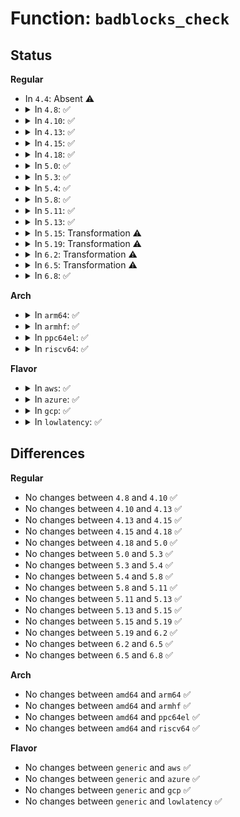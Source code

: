 # Function: <code>badblocks_check</code>

## Status
<b>Regular</b>
<ul>
<li>
In <code>4.4</code>: Absent ⚠️
</li>
<li>
<details>
<summary>In <code>4.8</code>: ✅</summary>

```c
int badblocks_check(struct badblocks *bb, sector_t s, int sectors, sector_t *first_bad, int *bad_sectors);
```

**Collision:** Unique Global

**Inline:** No

**Transformation:** False

**Instances:**

```
In block/badblocks.c (ffffffff814126d0)
Location: block/badblocks.c:61
Inline: False
Direct callers:
  - drivers/nvdimm/claim.c:nsio_rw_bytes
```
**Symbols:**

```
ffffffff814126d0-ffffffff81412844: badblocks_check (STB_GLOBAL)
```
</details>
</li>
<li>
<details>
<summary>In <code>4.10</code>: ✅</summary>

```c
int badblocks_check(struct badblocks *bb, sector_t s, int sectors, sector_t *first_bad, int *bad_sectors);
```

**Collision:** Unique Global

**Inline:** No

**Transformation:** False

**Instances:**

```
In block/badblocks.c (ffffffff8142db30)
Location: block/badblocks.c:61
Inline: False
Direct callers:
  - drivers/nvdimm/claim.c:nsio_rw_bytes
  - drivers/nvdimm/claim.c:nsio_rw_bytes
```
**Symbols:**

```
ffffffff8142db30-ffffffff8142dca4: badblocks_check (STB_GLOBAL)
```
</details>
</li>
<li>
<details>
<summary>In <code>4.13</code>: ✅</summary>

```c
int badblocks_check(struct badblocks *bb, sector_t s, int sectors, sector_t *first_bad, int *bad_sectors);
```

**Collision:** Unique Global

**Inline:** No

**Transformation:** False

**Instances:**

```
In block/badblocks.c (ffffffff8143ae80)
Location: block/badblocks.c:61
Inline: False
Direct callers:
  - drivers/nvdimm/claim.c:nsio_rw_bytes
  - drivers/nvdimm/claim.c:nsio_rw_bytes
```
**Symbols:**

```
ffffffff8143ae80-ffffffff8143afe7: badblocks_check (STB_GLOBAL)
```
</details>
</li>
<li>
<details>
<summary>In <code>4.15</code>: ✅</summary>

```c
int badblocks_check(struct badblocks *bb, sector_t s, int sectors, sector_t *first_bad, int *bad_sectors);
```

**Collision:** Unique Global

**Inline:** No

**Transformation:** False

**Instances:**

```
In block/badblocks.c (ffffffff81466ea0)
Location: block/badblocks.c:61
Inline: False
Direct callers:
  - drivers/nvdimm/claim.c:nsio_rw_bytes
  - drivers/nvdimm/claim.c:nsio_rw_bytes
```
**Symbols:**

```
ffffffff81466ea0-ffffffff81467007: badblocks_check (STB_GLOBAL)
```
</details>
</li>
<li>
<details>
<summary>In <code>4.18</code>: ✅</summary>

```c
int badblocks_check(struct badblocks *bb, sector_t s, int sectors, sector_t *first_bad, int *bad_sectors);
```

**Collision:** Unique Global

**Inline:** No

**Transformation:** False

**Instances:**

```
In block/badblocks.c (ffffffff8149ad30)
Location: block/badblocks.c:61
Inline: False
Direct callers:
  - drivers/nvdimm/claim.c:nsio_rw_bytes
  - drivers/nvdimm/claim.c:nsio_rw_bytes
```
**Symbols:**

```
ffffffff8149ad30-ffffffff8149ae8b: badblocks_check (STB_GLOBAL)
```
</details>
</li>
<li>
<details>
<summary>In <code>5.0</code>: ✅</summary>

```c
int badblocks_check(struct badblocks *bb, sector_t s, int sectors, sector_t *first_bad, int *bad_sectors);
```

**Collision:** Unique Global

**Inline:** No

**Transformation:** False

**Instances:**

```
In block/badblocks.c (ffffffff814b5040)
Location: block/badblocks.c:61
Inline: False
Direct callers:
  - drivers/nvdimm/claim.c:nsio_rw_bytes
  - drivers/nvdimm/claim.c:nsio_rw_bytes
  - drivers/nvdimm/pfn_devs.c:nd_pfn_validate
```
**Symbols:**

```
ffffffff814b5040-ffffffff814b519b: badblocks_check (STB_GLOBAL)
```
</details>
</li>
<li>
<details>
<summary>In <code>5.3</code>: ✅</summary>

```c
int badblocks_check(struct badblocks *bb, sector_t s, int sectors, sector_t *first_bad, int *bad_sectors);
```

**Collision:** Unique Global

**Inline:** No

**Transformation:** False

**Instances:**

```
In block/badblocks.c (ffffffff814e35e0)
Location: block/badblocks.c:53
Inline: False
Direct callers:
  - drivers/nvdimm/claim.c:nsio_rw_bytes
  - drivers/nvdimm/claim.c:nsio_rw_bytes
  - drivers/nvdimm/pfn_devs.c:nd_pfn_validate
```
**Symbols:**

```
ffffffff814e35e0-ffffffff814e3708: badblocks_check (STB_GLOBAL)
```
</details>
</li>
<li>
<details>
<summary>In <code>5.4</code>: ✅</summary>

```c
int badblocks_check(struct badblocks *bb, sector_t s, int sectors, sector_t *first_bad, int *bad_sectors);
```

**Collision:** Unique Global

**Inline:** No

**Transformation:** False

**Instances:**

```
In block/badblocks.c (ffffffff814fc9a0)
Location: block/badblocks.c:53
Inline: False
Direct callers:
  - drivers/nvdimm/claim.c:nsio_rw_bytes
  - drivers/nvdimm/claim.c:nsio_rw_bytes
  - drivers/nvdimm/pfn_devs.c:nd_pfn_validate
```
**Symbols:**

```
ffffffff814fc9a0-ffffffff814fcac8: badblocks_check (STB_GLOBAL)
```
</details>
</li>
<li>
<details>
<summary>In <code>5.8</code>: ✅</summary>

```c
int badblocks_check(struct badblocks *bb, sector_t s, int sectors, sector_t *first_bad, int *bad_sectors);
```

**Collision:** Unique Global

**Inline:** No

**Transformation:** False

**Instances:**

```
In block/badblocks.c (ffffffff8155c100)
Location: block/badblocks.c:53
Inline: False
Direct callers:
  - drivers/nvdimm/claim.c:nsio_rw_bytes
  - drivers/nvdimm/claim.c:nsio_rw_bytes
  - drivers/nvdimm/pfn_devs.c:nd_pfn_clear_memmap_errors
```
**Symbols:**

```
ffffffff8155c100-ffffffff8155c232: badblocks_check (STB_GLOBAL)
```
</details>
</li>
<li>
<details>
<summary>In <code>5.11</code>: ✅</summary>

```c
int badblocks_check(struct badblocks *bb, sector_t s, int sectors, sector_t *first_bad, int *bad_sectors);
```

**Collision:** Unique Global

**Inline:** No

**Transformation:** False

**Instances:**

```
In block/badblocks.c (ffffffff81578260)
Location: block/badblocks.c:53
Inline: False
Direct callers:
  - drivers/nvdimm/claim.c:nsio_rw_bytes
  - drivers/nvdimm/claim.c:nsio_rw_bytes
  - drivers/nvdimm/pfn_devs.c:nd_pfn_clear_memmap_errors
```
**Symbols:**

```
ffffffff81578260-ffffffff8157838c: badblocks_check (STB_GLOBAL)
```
</details>
</li>
<li>
<details>
<summary>In <code>5.13</code>: ✅</summary>

```c
int badblocks_check(struct badblocks *bb, sector_t s, int sectors, sector_t *first_bad, int *bad_sectors);
```

**Collision:** Unique Global

**Inline:** No

**Transformation:** False

**Instances:**

```
In block/badblocks.c (ffffffff8157ffe0)
Location: block/badblocks.c:53
Inline: False
Direct callers:
  - drivers/nvdimm/claim.c:nsio_rw_bytes
  - drivers/nvdimm/claim.c:nsio_rw_bytes
  - drivers/nvdimm/pfn_devs.c:nd_pfn_clear_memmap_errors
```
**Symbols:**

```
ffffffff8157ffe0-ffffffff8158010c: badblocks_check (STB_GLOBAL)
```
</details>
</li>
<li>
<details>
<summary>In <code>5.15</code>: Transformation ⚠️</summary>

```c
int badblocks_check(struct badblocks *bb, sector_t s, int sectors, sector_t *first_bad, int *bad_sectors);
```

**Collision:** Unique Global

**Inline:** No

**Transformation:** True

**Instances:**

```
In block/badblocks.c (0)
Location: block/badblocks.c:53
Inline: False
Direct callers:
  - drivers/nvdimm/claim.c:nsio_rw_bytes
  - drivers/nvdimm/claim.c:nsio_rw_bytes
  - drivers/nvdimm/pfn_devs.c:nd_pfn_clear_memmap_errors
```
**Symbols:**

```
ffffffff81cd8987-ffffffff81cd8a14: badblocks_check.cold (STB_LOCAL)
ffffffff815e52d0-ffffffff815e5410: badblocks_check (STB_GLOBAL)
```
</details>
</li>
<li>
<details>
<summary>In <code>5.19</code>: Transformation ⚠️</summary>

```c
int badblocks_check(struct badblocks *bb, sector_t s, int sectors, sector_t *first_bad, int *bad_sectors);
```

**Collision:** Unique Global

**Inline:** No

**Transformation:** True

**Instances:**

```
In block/badblocks.c (0)
Location: block/badblocks.c:53
Inline: False
Direct callers:
  - drivers/nvdimm/claim.c:nsio_rw_bytes
  - drivers/nvdimm/claim.c:nsio_rw_bytes
  - drivers/nvdimm/pfn_devs.c:nd_pfn_clear_memmap_errors
```
**Symbols:**

```
ffffffff81e8c401-ffffffff81e8c47b: badblocks_check.cold (STB_LOCAL)
ffffffff81694360-ffffffff816944c7: badblocks_check (STB_GLOBAL)
```
</details>
</li>
<li>
<details>
<summary>In <code>6.2</code>: Transformation ⚠️</summary>

```c
int badblocks_check(struct badblocks *bb, sector_t s, int sectors, sector_t *first_bad, int *bad_sectors);
```

**Collision:** Unique Global

**Inline:** No

**Transformation:** True

**Instances:**

```
In block/badblocks.c (0)
Location: block/badblocks.c:53
Inline: False
Direct callers:
  - drivers/nvdimm/claim.c:nsio_rw_bytes
  - drivers/nvdimm/claim.c:nsio_rw_bytes
  - drivers/nvdimm/pfn_devs.c:nd_pfn_clear_memmap_errors
```
**Symbols:**

```
ffffffff820768e5-ffffffff8207695f: badblocks_check.cold (STB_LOCAL)
ffffffff81753320-ffffffff81753487: badblocks_check (STB_GLOBAL)
```
</details>
</li>
<li>
<details>
<summary>In <code>6.5</code>: Transformation ⚠️</summary>

```c
int badblocks_check(struct badblocks *bb, sector_t s, int sectors, sector_t *first_bad, int *bad_sectors);
```

**Collision:** Unique Global

**Inline:** No

**Transformation:** True

**Instances:**

```
In block/badblocks.c (0)
Location: block/badblocks.c:53
Inline: False
Direct callers:
  - drivers/nvdimm/claim.c:nsio_rw_bytes
  - drivers/nvdimm/claim.c:nsio_rw_bytes
  - drivers/nvdimm/pfn_devs.c:nd_pfn_clear_memmap_errors
```
**Symbols:**

```
ffffffff820f677d-ffffffff820f67df: badblocks_check.cold (STB_LOCAL)
ffffffff8178f4e0-ffffffff8178f648: badblocks_check (STB_GLOBAL)
```
</details>
</li>
<li>
<details>
<summary>In <code>6.8</code>: ✅</summary>

```c
int badblocks_check(struct badblocks *bb, sector_t s, int sectors, sector_t *first_bad, int *bad_sectors);
```

**Collision:** Unique Global

**Inline:** No

**Transformation:** False

**Instances:**

```
In block/badblocks.c (ffffffff817d2e40)
Location: block/badblocks.c:1407
Inline: False
Direct callers:
  - drivers/nvdimm/claim.c:nsio_rw_bytes
  - drivers/nvdimm/claim.c:nsio_rw_bytes
  - drivers/nvdimm/pfn_devs.c:nd_pfn_clear_memmap_errors
```
**Symbols:**

```
ffffffff817d2e40-ffffffff817d2e5f: badblocks_check (STB_GLOBAL)
```
</details>
</li>
</ul>
<b>Arch</b>
<ul>
<li>
<details>
<summary>In <code>arm64</code>: ✅</summary>

```c
int badblocks_check(struct badblocks *bb, sector_t s, int sectors, sector_t *first_bad, int *bad_sectors);
```

**Collision:** Unique Global

**Inline:** No

**Transformation:** False

**Instances:**

```
In block/badblocks.c (ffff8000105fe400)
Location: block/badblocks.c:53
Inline: False
Direct callers:
  - drivers/nvdimm/claim.c:nsio_rw_bytes
  - drivers/nvdimm/claim.c:nsio_rw_bytes
```
**Symbols:**

```
ffff8000105fe400-ffff8000105fe550: badblocks_check (STB_GLOBAL)
```
</details>
</li>
<li>
<details>
<summary>In <code>armhf</code>: ✅</summary>

```c
int badblocks_check(struct badblocks *bb, sector_t s, int sectors, sector_t *first_bad, int *bad_sectors);
```

**Collision:** Unique Global

**Inline:** No

**Transformation:** False

**Instances:**

```
In block/badblocks.c (c07a9290)
Location: block/badblocks.c:53
Inline: False
```
**Symbols:**

```
c07a9290-c07a94dc: badblocks_check (STB_GLOBAL)
```
</details>
</li>
<li>
<details>
<summary>In <code>ppc64el</code>: ✅</summary>

```c
int badblocks_check(struct badblocks *bb, sector_t s, int sectors, sector_t *first_bad, int *bad_sectors);
```

**Collision:** Unique Global

**Inline:** No

**Transformation:** False

**Instances:**

```
In block/badblocks.c (c0000000007980f0)
Location: block/badblocks.c:53
Inline: False
Direct callers:
  - drivers/nvdimm/claim.c:nsio_rw_bytes
  - drivers/nvdimm/claim.c:nsio_rw_bytes
  - drivers/nvdimm/pfn_devs.c:nd_pfn_validate
```
**Symbols:**

```
c0000000007980f0-c000000000798250: badblocks_check (STB_GLOBAL)
```
</details>
</li>
<li>
<details>
<summary>In <code>riscv64</code>: ✅</summary>

```c
int badblocks_check(struct badblocks *bb, sector_t s, int sectors, sector_t *first_bad, int *bad_sectors);
```

**Collision:** Unique Global

**Inline:** No

**Transformation:** False

**Instances:**

```
In block/badblocks.c (ffffffe000439c6a)
Location: block/badblocks.c:53
Inline: False
Direct callers:
  - drivers/nvdimm/claim.c:nsio_rw_bytes
  - drivers/nvdimm/claim.c:nsio_rw_bytes
```
**Symbols:**

```
ffffffe000439c6a-ffffffe000439d76: badblocks_check (STB_GLOBAL)
```
</details>
</li>
</ul>
<b>Flavor</b>
<ul>
<li>
<details>
<summary>In <code>aws</code>: ✅</summary>

```c
int badblocks_check(struct badblocks *bb, sector_t s, int sectors, sector_t *first_bad, int *bad_sectors);
```

**Collision:** Unique Global

**Inline:** No

**Transformation:** False

**Instances:**

```
In block/badblocks.c (ffffffff814f4f80)
Location: block/badblocks.c:53
Inline: False
Direct callers:
  - drivers/nvdimm/claim.c:nsio_rw_bytes
  - drivers/nvdimm/claim.c:nsio_rw_bytes
  - drivers/nvdimm/pfn_devs.c:nd_pfn_validate
```
**Symbols:**

```
ffffffff814f4f80-ffffffff814f50a8: badblocks_check (STB_GLOBAL)
```
</details>
</li>
<li>
<details>
<summary>In <code>azure</code>: ✅</summary>

```c
int badblocks_check(struct badblocks *bb, sector_t s, int sectors, sector_t *first_bad, int *bad_sectors);
```

**Collision:** Unique Global

**Inline:** No

**Transformation:** False

**Instances:**

```
In block/badblocks.c (ffffffff814e5490)
Location: block/badblocks.c:53
Inline: False
Direct callers:
  - drivers/nvdimm/claim.c:nsio_rw_bytes
  - drivers/nvdimm/claim.c:nsio_rw_bytes
  - drivers/nvdimm/pfn_devs.c:nd_pfn_validate
  - drivers/nvdimm/pmem.c:__pmem_direct_access
  - drivers/nvdimm/pmem.c:pmem_do_bvec
  - drivers/nvdimm/btt.c:btt_write_pg
```
**Symbols:**

```
ffffffff814e5490-ffffffff814e55b8: badblocks_check (STB_GLOBAL)
```
</details>
</li>
<li>
<details>
<summary>In <code>gcp</code>: ✅</summary>

```c
int badblocks_check(struct badblocks *bb, sector_t s, int sectors, sector_t *first_bad, int *bad_sectors);
```

**Collision:** Unique Global

**Inline:** No

**Transformation:** False

**Instances:**

```
In block/badblocks.c (ffffffff814f1010)
Location: block/badblocks.c:53
Inline: False
Direct callers:
  - drivers/nvdimm/claim.c:nsio_rw_bytes
  - drivers/nvdimm/claim.c:nsio_rw_bytes
  - drivers/nvdimm/pfn_devs.c:nd_pfn_validate
```
**Symbols:**

```
ffffffff814f1010-ffffffff814f1138: badblocks_check (STB_GLOBAL)
```
</details>
</li>
<li>
<details>
<summary>In <code>lowlatency</code>: ✅</summary>

```c
int badblocks_check(struct badblocks *bb, sector_t s, int sectors, sector_t *first_bad, int *bad_sectors);
```

**Collision:** Unique Global

**Inline:** No

**Transformation:** False

**Instances:**

```
In block/badblocks.c (ffffffff8150a070)
Location: block/badblocks.c:53
Inline: False
Direct callers:
  - drivers/nvdimm/claim.c:nsio_rw_bytes
  - drivers/nvdimm/claim.c:nsio_rw_bytes
  - drivers/nvdimm/pfn_devs.c:nd_pfn_validate
```
**Symbols:**

```
ffffffff8150a070-ffffffff8150a198: badblocks_check (STB_GLOBAL)
```
</details>
</li>
</ul>

## Differences
<b>Regular</b>
<ul>
<li>
No changes between <code>4.8</code> and <code>4.10</code> ✅
</li>
<li>
No changes between <code>4.10</code> and <code>4.13</code> ✅
</li>
<li>
No changes between <code>4.13</code> and <code>4.15</code> ✅
</li>
<li>
No changes between <code>4.15</code> and <code>4.18</code> ✅
</li>
<li>
No changes between <code>4.18</code> and <code>5.0</code> ✅
</li>
<li>
No changes between <code>5.0</code> and <code>5.3</code> ✅
</li>
<li>
No changes between <code>5.3</code> and <code>5.4</code> ✅
</li>
<li>
No changes between <code>5.4</code> and <code>5.8</code> ✅
</li>
<li>
No changes between <code>5.8</code> and <code>5.11</code> ✅
</li>
<li>
No changes between <code>5.11</code> and <code>5.13</code> ✅
</li>
<li>
No changes between <code>5.13</code> and <code>5.15</code> ✅
</li>
<li>
No changes between <code>5.15</code> and <code>5.19</code> ✅
</li>
<li>
No changes between <code>5.19</code> and <code>6.2</code> ✅
</li>
<li>
No changes between <code>6.2</code> and <code>6.5</code> ✅
</li>
<li>
No changes between <code>6.5</code> and <code>6.8</code> ✅
</li>
</ul>
<b>Arch</b>
<ul>
<li>
No changes between <code>amd64</code> and <code>arm64</code> ✅
</li>
<li>
No changes between <code>amd64</code> and <code>armhf</code> ✅
</li>
<li>
No changes between <code>amd64</code> and <code>ppc64el</code> ✅
</li>
<li>
No changes between <code>amd64</code> and <code>riscv64</code> ✅
</li>
</ul>
<b>Flavor</b>
<ul>
<li>
No changes between <code>generic</code> and <code>aws</code> ✅
</li>
<li>
No changes between <code>generic</code> and <code>azure</code> ✅
</li>
<li>
No changes between <code>generic</code> and <code>gcp</code> ✅
</li>
<li>
No changes between <code>generic</code> and <code>lowlatency</code> ✅
</li>
</ul>
